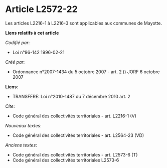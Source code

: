 # Article L2572-22

Les articles L2216-1 à L2216-3 sont applicables aux communes de Mayotte.

**Liens relatifs à cet article**

_Codifié par_:

  - Loi n°96-142 1996-02-21

_Créé par_:

  - Ordonnance n°2007-1434 du 5 octobre 2007 - art. 2 () JORF 6 octobre 2007

**Liens**:

  - TRANSFERE: Loi n°2010-1487 du 7 décembre 2010 art. 2

_Cite_:

  - Code général des collectivités territoriales - art. L2216-1 (V)

_Nouveaux textes_:

  - Code général des collectivités territoriales - art. L2564-23 (VD)

_Anciens textes_:

  - Code général des collectivités territoriales - art. L2573-6 (T)
  - Code général des collectivités territoriales L2573-6
